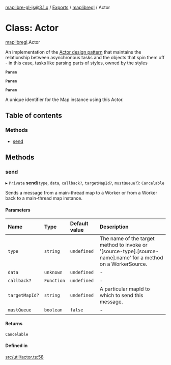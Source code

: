 [maplibre-gl-js@3.1.x](../README.md) / [Exports](../modules.md) / [maplibregl](../modules/maplibregl.md) / Actor

# Class: Actor

[maplibregl](../modules/maplibregl.md).Actor

An implementation of the [Actor design pattern](http://en.wikipedia.org/wiki/Actor_model)
that maintains the relationship between asynchronous tasks and the objects
that spin them off - in this case, tasks like parsing parts of styles,
owned by the styles

**`Param`**

**`Param`**

**`Param`**

A unique identifier for the Map instance using this Actor.

## Table of contents

### Methods

- [send](maplibregl.Actor.md#send)

## Methods

### send

▸ `Private` **send**(`type`, `data`, `callback?`, `targetMapId?`, `mustQueue?`): `Cancelable`

Sends a message from a main-thread map to a Worker or from a Worker back to
a main-thread map instance.

#### Parameters

| Name | Type | Default value | Description |
| :------ | :------ | :------ | :------ |
| `type` | `string` | `undefined` | The name of the target method to invoke or '[source-type].[source-name].name' for a method on a WorkerSource. |
| `data` | `unknown` | `undefined` | - |
| `callback?` | `Function` | `undefined` | - |
| `targetMapId?` | `string` | `undefined` | A particular mapId to which to send this message. |
| `mustQueue` | `boolean` | `false` | - |

#### Returns

`Cancelable`

#### Defined in

[src/util/actor.ts:58](https://github.com/maplibre/maplibre-gl-js/blob/972e15f62/src/util/actor.ts#L58)
